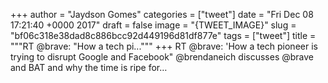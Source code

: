 
+++
author = "Jaydson Gomes"
categories = ["tweet"]
date = "Fri Dec 08 17:21:40 +0000 2017"
draft = false
image = "{TWEET_IMAGE}"
slug = "bf06c318e38dad8c886bcc92d449196d81df877e"
tags = ["tweet"]
title = """RT @brave: "How a tech pi..."""
+++
RT @brave: 'How a tech pioneer is trying to disrupt Google and Facebook" @brendaneich discusses @brave and BAT and why the time is ripe for…
